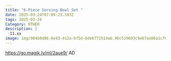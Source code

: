 ```yaml
---
title: "6-Piece Serving Bowl Set "
date: 2025-03-24T07:09:23.503Z
tags: 2025-03-24
Category: OTHER
description: |
  11.xx
image: img/984b0d86-0e43-412a-bf5d-6deb772514ab.9bc539603c9e67aa06a1cf04642a8329.webp
---
```

https://go.magik.ly/ml/2aue9/
AD
